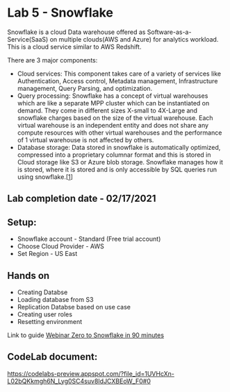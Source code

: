 # Lab 5 - Snowflake


Snowflake is a cloud Data warehouse offered as Software-as-a-Service(SaaS) on multiple clouds(AWS and Azure) for analytics workload. This is a cloud service similar to AWS Redshift.

There are 3 major components:
* Cloud services: This component takes care of a variety of services like Authentication, Access control, Metadata management, Infrastructure management, Query Parsing, and optimization.
* Query processing: Snowflake has a concept of virtual warehouses which are like a separate MPP cluster which can be instantiated on demand. They come in different sizes X-small to 4X-Large and snowflake charges based on the size of the virtual warehouse. Each virtual warehouse is an independent entity and does not share any compute resources with other virtual warehouses and the performance of 1 virtual warehouse is not affected by others.
* Database storage: Data stored in snowflake is automatically optimized, compressed into a proprietary columnar format and this is stored in Cloud storage like S3 or Azure blob storage. Snowflake manages how it is stored, where it is stored and is only accessible by SQL queries run using snowflake.[[1](https://medium.com/@achilleus/snowflake-cloud-data-warehouse-66569157a399)]



## Lab completion date - 02/17/2021

## Setup:

- Snowflake account - Standard (Free trial account)
- Choose Cloud Provider - AWS
- Set Region - US East

## Hands on
* Creating Databse
* Loading database from S3
* Replication Databse based on use case
* Creating user roles
* Resetting environment

Link to guide [Webinar Zero to Snowflake in 90 minutes](https://guides.snowflake.com/guide/getting_started_with_snowflake/#0)

## CodeLab document:  
https://codelabs-preview.appspot.com/?file_id=1UVHcXn-L02bQKkmgh6N_Lyg0SC4suv8IdJCXBEoW_F0#0


